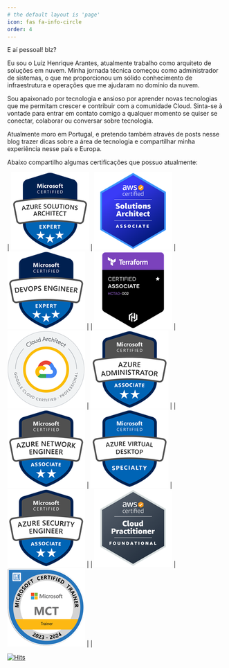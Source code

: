 ```yaml
---
# the default layout is 'page'
icon: fas fa-info-circle
order: 4
---
```


E aí pessoal! blz? 

Eu sou o Luiz Henrique Arantes, atualmente trabalho como arquiteto de soluções em nuvem. Minha jornada técnica começou como administrador de sistemas, o que me proporcionou um sólido conhecimento de infraestrutura e operações que me ajudaram no domínio da nuvem.

Sou apaixonado por tecnologia e ansioso por aprender novas tecnologias que me permitam crescer e contribuir com a comunidade Cloud. Sinta-se à vontade para entrar em contato comigo a qualquer momento se quiser se conectar, colaborar ou conversar sobre tecnologia.

Atualmente moro em Portugal, e pretendo também através de posts nesse blog trazer dicas sobre a área de tecnologia e compartilhar minha experiência nesse país e Europa.

Abaixo compartilho algumas certificações que possuo atualmente:

| ![Azure Architect](/assets/img/about/azure-architect.png) | ![AWS Architect](/assets/img/about/aws-architect.png) | ![Azure Devops](/assets/img/about/azure-devops.png) |
| ![Terraform](/assets/img/about/terraform.png) | ![GCP Architect](/assets/img/about/gcp-architect.png) | ![azure-administrator](/assets/img/about/azure-administrator.png) |
| ![Azure Network](/assets/img/about/azure-network.png) | ![Azure AVD](/assets/img/about/azure-avd.png) | ![Azure Security](/assets/img/about/azure-security.png) |
| ![AWS Practitioner](/assets/img/about/aws-practitioner.png) | ![MCT](/assets/img/about/mct.png) |  |

[![Hits](https://hits.seeyoufarm.com/api/count/incr/badge.svg?url=https%3A%2F%2Farantes.net.br&count_bg=%2379C83D&title_bg=%23555555&icon=&icon_color=%23E7E7E7&title=hits&edge_flat=false)](https://hits.seeyoufarm.com)